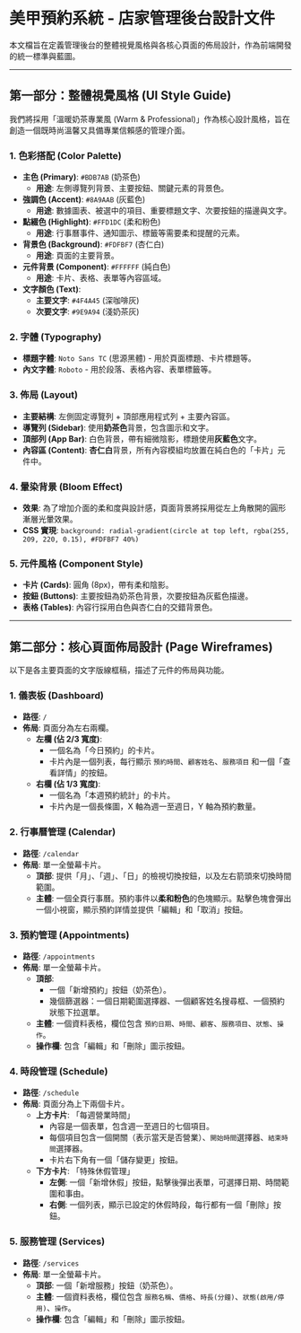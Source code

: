 # 美甲預約系統 - 店家管理後台設計文件

本文檔旨在定義管理後台的整體視覺風格與各核心頁面的佈局設計，作為前端開發的統一標準與藍圖。

---

## 第一部分：整體視覺風格 (UI Style Guide)

我們將採用「溫暖奶茶專業風 (Warm & Professional)」作為核心設計風格，旨在創造一個既時尚溫馨又具備專業信賴感的管理介面。

### 1. 色彩搭配 (Color Palette)

- **主色 (Primary)**: `#BDB7AB` (奶茶色)
  - **用途**: 左側導覽列背景、主要按鈕、關鍵元素的背景色。
- **強調色 (Accent)**: `#8A9AAB` (灰藍色)
  - **用途**: 數據圖表、被選中的項目、重要標題文字、次要按鈕的描邊與文字。
- **點綴色 (Highlight)**: `#FFD1DC` (柔和粉色)
  - **用途**: 行事曆事件、通知圖示、標籤等需要柔和提醒的元素。
- **背景色 (Background)**: `#FDFBF7` (杏仁白)
  - **用途**: 頁面的主要背景。
- **元件背景 (Component)**: `#FFFFFF` (純白色)
  - **用途**: 卡片、表格、表單等內容區域。
- **文字顏色 (Text)**:
  - **主要文字**: `#4F4A45` (深咖啡灰)
  - **次要文字**: `#9E9A94` (淺奶茶灰)

### 2. 字體 (Typography)

- **標題字體**: `Noto Sans TC` (思源黑體) - 用於頁面標題、卡片標題等。
- **內文字體**: `Roboto` - 用於段落、表格內容、表單標籤等。

### 3. 佈局 (Layout)

- **主要結構**: 左側固定導覽列 + 頂部應用程式列 + 主要內容區。
- **導覽列 (Sidebar)**: 使用**奶茶色**背景，包含圖示和文字。
- **頂部列 (App Bar)**: 白色背景，帶有細微陰影，標題使用**灰藍色**文字。
- **內容區 (Content)**: **杏仁白**背景，所有內容模組均放置在純白色的「卡片」元件中。

### 4. 暈染背景 (Bloom Effect)

- **效果**: 為了增加介面的柔和度與設計感，頁面背景將採用從左上角散開的圓形漸層光暈效果。
- **CSS 實現**: `background: radial-gradient(circle at top left, rgba(255, 209, 220, 0.15), #FDFBF7 40%)`

### 5. 元件風格 (Component Style)

- **卡片 (Cards)**: 圓角 (8px)，帶有柔和陰影。
- **按鈕 (Buttons)**: 主要按鈕為奶茶色背景，次要按鈕為灰藍色描邊。
- **表格 (Tables)**: 內容行採用白色與杏仁白的交錯背景色。

---

## 第二部分：核心頁面佈局設計 (Page Wireframes)

以下是各主要頁面的文字版線框稿，描述了元件的佈局與功能。

### 1. 儀表板 (Dashboard)
- **路徑**: `/`
- **佈局**: 頁面分為左右兩欄。
  - **左欄 (佔 2/3 寬度)**:
    - 一個名為「今日預約」的卡片。
    - 卡片內是一個列表，每行顯示 `預約時間`、`顧客姓名`、`服務項目` 和一個「查看詳情」的按鈕。
  - **右欄 (佔 1/3 寬度)**:
    - 一個名為「本週預約統計」的卡片。
    - 卡片內是一個長條圖，X 軸為週一至週日，Y 軸為預約數量。

### 2. 行事曆管理 (Calendar)
- **路徑**: `/calendar`
- **佈局**: 單一全螢幕卡片。
  - **頂部**: 提供「月」、「週」、「日」的檢視切換按鈕，以及左右箭頭來切換時間範圍。
  - **主體**: 一個全頁行事曆。預約事件以**柔和粉色**的色塊顯示。點擊色塊會彈出一個小視窗，顯示預約詳情並提供「編輯」和「取消」按鈕。

### 3. 預約管理 (Appointments)
- **路徑**: `/appointments`
- **佈局**: 單一全螢幕卡片。
  - **頂部**: 
    - 一個「新增預約」按鈕（奶茶色）。
    - 幾個篩選器：一個日期範圍選擇器、一個顧客姓名搜尋框、一個預約狀態下拉選單。
  - **主體**: 一個資料表格，欄位包含 `預約日期`、`時間`、`顧客`、`服務項目`、`狀態`、`操作`。
  - **操作欄**: 包含「編輯」和「刪除」圖示按鈕。

### 4. 時段管理 (Schedule)
- **路徑**: `/schedule`
- **佈局**: 頁面分為上下兩個卡片。
  - **上方卡片**: 「每週營業時間」
    - 內容是一個表單，包含週一至週日的七個項目。
    - 每個項目包含一個開關（表示當天是否營業）、`開始時間`選擇器、`結束時間`選擇器。
    - 卡片右下角有一個「儲存變更」按鈕。
  - **下方卡片**: 「特殊休假管理」
    - **左側**: 一個「新增休假」按鈕，點擊後彈出表單，可選擇日期、時間範圍和事由。
    - **右側**: 一個列表，顯示已設定的休假時段，每行都有一個「刪除」按鈕。

### 5. 服務管理 (Services)
- **路徑**: `/services`
- **佈局**: 單一全螢幕卡片。
  - **頂部**: 一個「新增服務」按鈕（奶茶色）。
  - **主體**: 一個資料表格，欄位包含 `服務名稱`、`價格`、`時長(分鐘)`、`狀態(啟用/停用)`、`操作`。
  - **操作欄**: 包含「編輯」和「刪除」圖示按鈕。
